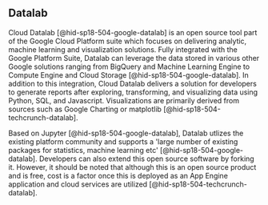 Datalab
-------

Cloud Datalab [@hid-sp18-504-google-datalab] is an open source tool part
of the Google Cloud Platform suite which focuses on delivering analytic,
machine learning and visualization solutions. Fully integrated with the
Google Platform Suite, Datalab can leverage the data stored in various
other Google solutions ranging from BigQuery and Machine Learning Engine
to Compute Engine and Cloud Storage [@hid-sp18-504-google-datalab]. In
addition to this integration, Cloud Datalab delivers a solution for
developers to generate reports after exploring, transforming, and
visualizing data using Python, SQL, and Javascript. Visualizations are
primarily derived from sources such as Google Charting or
matplotlib [@hid-sp18-504-techcrunch-datalab].

Based on Jupyter [@hid-sp18-504-google-datalab], Datalab utlizes the
existing platform community and supports a 'large number of existing
packages for statistics, machine learning
etc' [@hid-sp18-504-google-datalab]. Developers can also extend this
open source software by forking it. However, it should be noted that
although this is an open source product and is free, cost is a factor
once this is deployed as an App Engine application and cloud services
are utilized [@hid-sp18-504-techcrunch-datalab].
